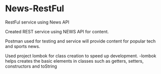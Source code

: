 # News-RestFul
RestFul service using News API

Created REST service using NEWS API for content.

Postman used for testing and service will provide content
for popular tech and sports news.

Used project lombok for class creation to speed up development.
-lombok helps creates the basic elements in classes such as getters, setters, constructors and toString

